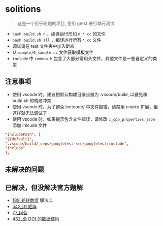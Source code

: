 # solitions

> 这是一个用于刷题的项目, 使用 gtest 进行单元测试

- `bash build.sh n` ，编译运行形如 `n_*.cc` 的文件
- `bash build.sh all` ，编译运行所有 `*.cc` 文件
- 调试请在 test 文件夹中加入断点
- 从 `sample/0_sample.cc` 文件获取模板文件
- `include` 中 `common.h` 包含了大部分常用头文件，其他文件是一些自定义的类型

## 注意事项

- 使用 vscode 时，建议把默认构建目录设置为 .vscode/build, 以避免和 build.sh 的构建冲突
- 使用 vscode 时，为了避免 leetcode/ 中文件报错，请禁用 cmake 扩展，但这样就无法调试了
- 使用 vscode 时，如果提示包含文件错误，请修改 `c_cpp_properties.json` 添加 inlcude 文件

```conf
"includePath": [
"${default}",
".vscode/build/_deps/googletest-src/googletest/include",
"include"
],
```

## 未解决的问题

## 已解决，但没解决官方题解

- [189\_轮转数组](https://leetcode-cn.com/problems/rotate-array/) 解法二
- [542_01 矩阵](https://leetcode-cn.com/problems/01-matrix/)
- [77\_组合](https://leetcode-cn.com/problems/combinations/)
- [432\_全 O(1) 的数据结构](https://leetcode-cn.com/problems/all-oone-data-structure/)
